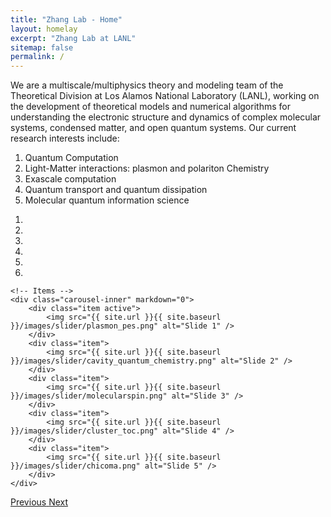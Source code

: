 ```yaml
---
title: "Zhang Lab - Home"
layout: homelay
excerpt: "Zhang Lab at LANL"
sitemap: false
permalink: /
---
```


We are a multiscale/multiphysics theory and modeling team of the Theoretical Division at Los Alamos National Laboratory (LANL),
working on the development of theoretical models and numerical algorithms for understanding the electronic structure
and dynamics of complex molecular systems, condensed matter, and open quantum systems. Our current research interests
include:

1. Quantum Computation
1. Light-Matter interactions: plasmon and polariton Chemistry
1. Exascale computation
1. Quantum transport and quantum dissipation
1. Molecular quantum information science



<div markdown="0" id="carousel" class="carousel slide" data-ride="carousel" data-interval="4000" data-pause="hover" >
    <!-- Menu -->
    <ol class="carousel-indicators">
        <li data-target="#carousel" data-slide-to="0" class="active"></li>
        <li data-target="#carousel" data-slide-to="1"></li>
        <li data-target="#carousel" data-slide-to="2"></li>
        <li data-target="#carousel" data-slide-to="3"></li>
        <li data-target="#carousel" data-slide-to="4"></li>
        <li data-target="#carousel" data-slide-to="5"></li>
    </ol>

    <!-- Items -->
    <div class="carousel-inner" markdown="0">
        <div class="item active">
            <img src="{{ site.url }}{{ site.baseurl }}/images/slider/plasmon_pes.png" alt="Slide 1" />
        </div>
        <div class="item">
            <img src="{{ site.url }}{{ site.baseurl }}/images/slider/cavity_quantum_chemistry.png" alt="Slide 2" />
        </div>
        <div class="item">
            <img src="{{ site.url }}{{ site.baseurl }}/images/slider/molecularspin.png" alt="Slide 3" />
        </div>
        <div class="item">
            <img src="{{ site.url }}{{ site.baseurl }}/images/slider/cluster_toc.png" alt="Slide 4" />
        </div>
        <div class="item">
            <img src="{{ site.url }}{{ site.baseurl }}/images/slider/chicoma.png" alt="Slide 5" />
        </div>       
    </div>
  <a class="left carousel-control" href="#carousel" role="button" data-slide="prev">
    <span class="glyphicon glyphicon-chevron-left" aria-hidden="true"></span>
    <span class="sr-only">Previous</span>
  </a>
  <a class="right carousel-control" href="#carousel" role="button" data-slide="next">
    <span class="glyphicon glyphicon-chevron-right" aria-hidden="true"></span>
    <span class="sr-only">Next</span>
  </a>
</div>


<!--
<figure class="fourth">
  <img src="{{ site.url }}{{ site.baseurl }}/images/logopic/Logo_Leiden.jpg" style="width: 210px">
  <img src="{{ site.url }}{{ site.baseurl }}/images/logopic/Logo_Nanofront.jpg" style="width: 110px">
  <img src="{{ site.url }}{{ site.baseurl }}/images/logopic/Logo_NWO.jpg" style="width: 120px">
  <img src="{{ site.url }}{{ site.baseurl }}/images/logopic/Logo_ERC.jpg" style="width: 110px">
</figure>
-->
